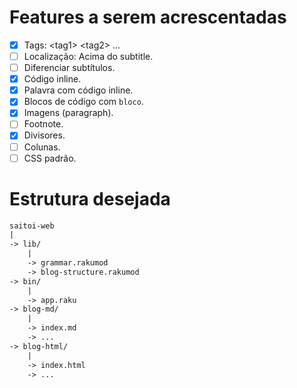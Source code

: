 # Features a serem acrescentadas

- [x] Tags: \<tag1\> \<tag2\> ...
- [ ] Localização: Acima do subtitle.
- [ ] Diferenciar subtítulos.
- [x] Código inline.
- [x] Palavra com código inline.
- [x] Blocos de código com ```bloco```.
- [x] Imagens (paragraph).
- [ ] Footnote.
- [x] Divisores.
- [ ] Colunas.
- [ ] CSS padrão.

# Estrutura desejada

```txt
saitoi-web
|
-> lib/
    |
    -> grammar.rakumod
    -> blog-structure.rakumod
-> bin/
    |
    -> app.raku
-> blog-md/
    |
    -> index.md
    -> ...
-> blog-html/
    |
    -> index.html
    -> ...
```

